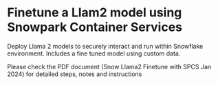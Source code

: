 # Finetune a Llam2 model using Snowpark Container Services
Deploy Llama 2 models to securely interact and run within Snowflake environment. Includes a fine tuned model using custom data.

Please check the PDF document (Snow Llama2 Finetune with SPCS Jan 2024) for detailed steps, notes and instructions
